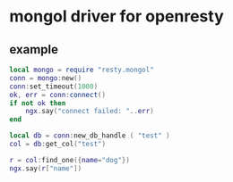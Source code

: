 
# mongol driver for openresty

example
---------------------------

```lua
local mongo = require "resty.mongol"
conn = mongo:new()
conn:set_timeout(1000)
ok, err = conn:connect()
if not ok then
	ngx.say("connect failed: "..err)
end

local db = conn:new_db_handle ( "test" )
col = db:get_col("test")

r = col:find_one({name="dog"})
ngx.say(r["name"])
```
